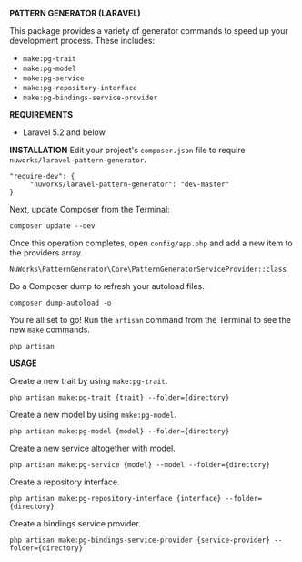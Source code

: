 **PATTERN GENERATOR (LARAVEL)**

This package provides a variety of generator commands to speed up your development process. These includes:

- `make:pg-trait`
- `make:pg-model`
- `make:pg-service`
- `make:pg-repository-interface`
- `make:pg-bindings-service-provider`

**REQUIREMENTS**
- Laravel 5.2 and below

**INSTALLATION**
Edit your project's `composer.json` file to require `nuworks/laravel-pattern-generator`.

    "require-dev": {
         "nuworks/laravel-pattern-generator": "dev-master"
    }

Next, update Composer from the Terminal:

    composer update --dev

Once this operation completes, open `config/app.php` and add a new item to the providers array.

    NuWorks\PatternGenerator\Core\PatternGeneratorServiceProvider::class

Do a Composer dump to refresh your autoload files.

    composer dump-autoload -o

You're all set to go! Run the `artisan` command from the Terminal to see the new `make` commands.

    php artisan

**USAGE**

Create a new trait by using `make:pg-trait`.

    php artisan make:pg-trait {trait} --folder={directory}

Create a new model by using `make:pg-model`.

    php artisan make:pg-model {model} --folder={directory}

Create a new service altogether with model.

    php artisan make:pg-service {model} --model --folder={directory}

Create a repository interface.

    php artisan make:pg-repository-interface {interface} --folder={directory}

Create a bindings service provider.

    php artisan make:pg-bindings-service-provider {service-provider} --folder={directory}